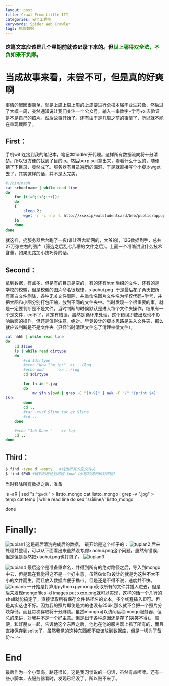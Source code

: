 ```yaml
---
layout: post
title: Crawl From Little III 
categories: 安全工程师
kerywords: Spider Web Crawler
tags: 抓取数据
---
```


### 这篇文章应该是几个星期前就该记录下来的。但<font color="green">世上哪得双全法，不负如来不负卿</font>。

# 当成故事来看，未尝不可，但是真的好爽啊

事情的起因很简单，就是上周上周上周的上周要进行全校本届毕业生彩像，然后过了大概一周，突然通知说让我们关注一个公众号，输入一串数字+学号+xl去验证是不是自己的照片。然后故事开始了。还有由于是几周之前的事情了，所以就不能在重现截图了。
## First：
手机wifi连接到我的笔记本，笔记本fiddler开代理。这样所有数据流向将十分清楚。所以很方便的找到了目的ip。然后burp suit拿出来，看看什么什么的，随便猜了下目录，竟然成了。服务器有目录遍历的漏洞，于是就直接写个小脚本wget去了，其实这样的话，并不是太完美，

```bash
#!/bin/bash
cat schoolname | while read line
do
	for ((i=0;i<8;i++));
	do
	{
		sleep 2;			
		wget -r -c -np -L http://xxxxip/wwtstudentcard/Web/public/appupload/$line/
	}&
	done	 
done 
```

就这样，扔服务器后台跑了一夜(谁让宿舍断网的，大爷的)，12G数据到手，总共27万张左右的图片（筛选之后乱七八糟的文件之后）。上面一个准确讲没什么技术含量，如果思路加小技巧算的话。

## Second：

拿到数据，有点多，但是有的目录是空的，有的还有html后缀的文件，还有的是学校的校徽，但是校徽的图片命名很规律，xiaohui.png .于是最后花了两天把所有空白文件删除，各种无关文件删除，并重命名图片文件名为学校代码+学号，并把大图和小图分别打包压缩，放到不同的文件夹中。当时发现一个很重要的事，就是一定要判断是不是文件，当时判断的时候默认是进入每个文件夹操作，结果有一个是文件，cd不了，肯定有错误，虽然是循环来处理，这个错误即使出现也不影响后面的操作，但还是值得注意，绝对。毕竟设计的脚本思路是进入文件夹，那么就应该判断是不是文件夹（只怪当时清理文件忘了清理校徽文件）。

```bash
cat hhhh | while read line
do
	cd $line
	ls | while read dirtype
	do
		#cd $dirtype
		#echo "Now I'm in:"  >> ../log
		#echo pwd  	    >> ../log
		cd $dirtype
		
		for fn in *.jpg
		do
			mv $fn $(pwd | grep -E "[0-9]" | awk -F "/" '{print $4}'
)$fn
		done
		cd ..
		#tar -cvzf $line.tar.gz $line
		#cd ..
	done
	
	#echo "Job Done "    >> log
	cd ..
done
```

## Third：

```bash
$ find -type d -empty	#找出所有的空文件夹
$ find $PWD #得到的是绝对路径 $pwd（小写的得到相对路径）
```

当时移除所有数据之后，准备

ls -aR | sed "s:^:`pwd`/:" > listto_mongo
cat listto_mongo | grep -v ".jpg" > temp
cat temp | while read line
do
	sed 's/$line//' listto_mongo

done

# Finally:

![tupian1](../image/crawl/allimg.png)
这是最后清洗完成后的数据，
最开始是这个样子的：
![tupian2](../image/crawl/wenjianjia.png)
后来处理并整理，可以从下面看出来虽然没考虑xiaohui.png这个问题，虽然有错误，但是但是竟然把xiaohui.png也打包了。
![tupian3](../image/crawl/22222.png)

![tupian4](../image/crawl/normalimg.png)
最后这个是准备重命名，并得到所有的绝对路径之后，导入到mongo中去，但是现在我觉得这不是一个好主意，虽然GridFs设计的就是为这种不大不小的文件而生，而且放入数据库便于携带，但是还是不得不说，速度并不快。
![tupian5](../image/crawl/rename.png)
一开始是打算用python+pymongo获取所有的文件并插入进去，但是后来发现mongofiles -d images put xxxx.png就可以实现，这样的话一个几行的shell就能搞定了，直接读取所有保存文件路径名的文本，多个线程插入即可。但是其实这也不好。因为我的照片即使是大的也没有256k,那么就不会把一个照片分块存储，而且每次存取将十分麻烦。虽然mongo可以访问远程mongo服务器，但总的来讲，对我并不是一个好主意。但是出于各种原因还是存了(哭笑不得)。
顺便，和好朋友一起，告诉他这个东西之后，他也在他的服务器上抓了所有的，而且直接保存到sqlite了，虽然我觉的这种东西都不应该放到数据库，但是一切为了备份～_～



# End
最后作为一个小菜鸟，路还很长，这是我习惯说的一句话，虽然有点啰嗦。还有一些小脚本，去服务器看时，发现已经没了，所以贴不来了。













